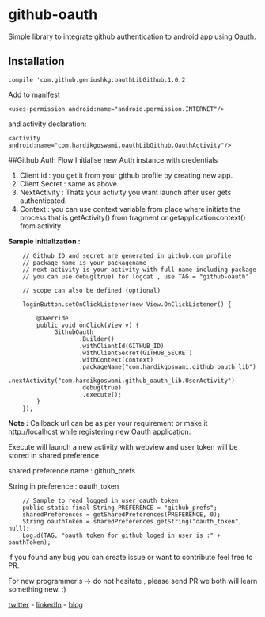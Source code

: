 # github-oauth
Simple library to integrate github authentication to android app using Oauth.

## Installation

    compile 'com.github.geniushkg:oauthLibGithub:1.0.2'

Add to manifest 

    <uses-permission android:name="android.permission.INTERNET"/>

and activity declaration:

    <activity android:name="com.hardikgoswami.oauthLibGithub.OauthActivity"/>
##Github Auth Flow
Initialise new Auth instance with credentials</br>
1. Client id : you get it from your github profile by creating new app.</br>
2. Client Secret : same as above.</br>
3. NextActivity : Thats your activity you want launch after user gets authenticated.</br>
4. Context : you  can use context variable from place where initiate the process that is getActivity() from fragment or getapplicationcontext() from activity.

**Sample initialization :**


        // Github ID and secret are generated in github.com profile
		// package name is your packagename
		// next activity is your activity with full name including package 
		// you can use debug(true) for logcat , use TAG = "github-oauth"
		
		// scope can also be defined (optional)

		loginButton.setOnClickListener(new View.OnClickListener() {

            @Override
            public void onClick(View v) {
                 GithubOauth
                        .Builder()
                        .withClientId(GITHUB_ID)
                        .withClientSecret(GITHUB_SECRET)
                        .withContext(context)
                        .packageName("com.hardikgoswami.github_oauth_lib")
                        .nextActivity("com.hardikgoswami.github_oauth_lib.UserActivity")
                        .debug(true)
                         .execute();
            }
        });

**Note :** Callback url can be as per your requirement or make it http://localhost while registering new Oauth application.


Execute will launch a new activity with webview and user token will be stored in shared preference


shared preference name : github_prefs

String in preference : oauth_token

		// Sample to read logged in user oauth token
        public static final String PREFERENCE = "github_prefs";
		sharedPreferences = getSharedPreferences(PREFERENCE, 0);
        String oauthToken = sharedPreferences.getString("oauth_token", null);
        Log.d(TAG, "oauth token for github loged in user is :" + oauthToken);

if you found any bug you can create issue or want to contribute feel free to PR.

For new programmer's -> do not hesitate , please send PR we both will learn something new. :)

[twitter](https://twitter.com/geniushkg "Goswami Hardik") - [linkedIn](https://www.linkedin.com/in/geniushkg "Goswami Hardik") - [blog](http://hardikgoswami.com "Goswami Hardik") 
